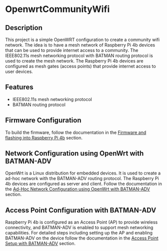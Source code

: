 # OpenwrtCommunityWifi

## Description

This project is a simple OpenWRT configuration to create a community wifi network. The idea is to have a mesh network of Raspberry Pi 4b devices that can be used to provide internet access to a community. The IEEE802.11s mesh networking protocol with BATMAN routing protocol is used to create the mesh network. The Raspberry Pi 4b devices are configured as mesh gates (access points) that provide internet access to user devices.

## Features

- IEEE802.11s mesh networking protocol
- BATMAN routing protocol

## Firmware Configuration

<!-- firmware.md -->

To build the firmware, follow the documentation in the [Firmware and flashing into Raspberry Pi 4b](firmware/firmware.md) section.

## Network Configuration using OpenWrt with BATMAN-ADV

OpenWrt is a Linux distribution for embedded devices. It is used to create a ad-hoc network with the BATMAN-ADV routing protocol. The Raspberry Pi 4b devices are configured as server and client. Follow the documentation in the [Ad-Hoc Network Configuration using OpenWrt with BATMAN-ADV](AdHoc/OpenWRT.md) section.

## Access Point Configuration with BATMAN-ADV

Raspberry Pi 4b is configured as an Access Point (AP) to provide wireless connectivity, and BATMAN-ADV is enabled to support mesh networking capabilities. For detailed steps including setting up the AP and enabling BATMAN-ADV on the device follow the documentation in the [Access Point Setup with BATMAN-ADV](AccessPoint/AccessPoint.md) section.